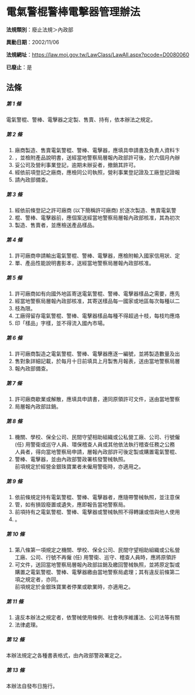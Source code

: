 # 電氣警棍警棒電擊器管理辦法

**法規類別**：廢止法規＞內政部

**異動日期**：2002/11/06  

**法規網址**：https://law.moj.gov.tw/LawClass/LawAll.aspx?pcode=D0080060

**已廢止**：是



## 法條
##### 第 1 條
電氣警棍、警棒、電擊器之定製、售賣、持有，依本辦法之規定。

##### 第 2 條
1. 廠商製造、售賣電氣警棍、警棒、電擊器，應填具申請書及負責人資料卞
1. ，並檢附產品說明書，送經當地警察局層報內政部許可後，於六個月內辦
1. 妥公司及營利事業登記，逾期未辦妥者，撤銷其許可。
1. 經依前項登記之廠商，應檢同公司執照，營利事業登記證及工廠登記證報
1. 請內政部備查。

##### 第 3 條
1. 經依前條登記之許可廠商 (以下簡稱許可廠商) 於逐次製造、售賣電氣警
1. 棍、警棒、電擊器前，應個案送經當地警察局層報內政部核准，其為初次
1. 製造、售賣者，並應檢送產品樣品。

##### 第 4 條
1. 許可廠商申請輸出電氣警棍、警棒、電擊器，應檢附輸入國家信用狀、定
1. 單、產品性能說明書影本，送經當地警察局層報內政部核准。

##### 第 5 條
1. 許可廠商如有向國外地區寄送電氣警棍、警棒、電擊器樣品之需要，應先
1. 經當地警察局層報內政部核准，其寄送樣品每一國家或地區每次每種以二
1. 枝為限。
1. 工廠得留存電氣警棍、警棒、電擊器樣品每種不得超過十枝，每枝均應烙
1. 印「樣品」字樣，並不得流入國內市場。

##### 第 6 條
1. 許可廠商製造之電氣警棍、警棒、電擊器應逐一編號，並將製造數量及出
1. 售對象詳細記載，於每月十日前填具上月製售月報表，送由當地警察局層
1. 報內政部備查。

##### 第 7 條
1. 許可廠商歇業或解散，應填具申請書，連同原領許可文件，送由當地警察
1. 局層報內政部註銷。

##### 第 8 條
1. 機關、學校、保全公司、民間守望相助組織或公私營工廠、公司、行號僱  
 (任) 用警衛或巡守人員、環保稽查人員或其他依法執行稽查任務之公務  
人員者，得向當地警察局申請，層報內政部許可後定製或購置電氣警棍、
1. 警棒、電擊器，並由內政部警政署核發警械執照。  
前項規定於經營金銀珠寶業者未僱用警衛時，亦適用之。

##### 第 9 條
1. 依前條規定持有電氣警棍、警棒、電擊器者，應隨帶警械執照，並注意保
1. 管，如有損毀廢置或遺失，應即報告當地警察局。
1. 前項持有之電氣警棍、警棒、電擊器或警械執照不得轉讓或借與他人使用
1. 。

##### 第 10 條
1. 第八條第一項規定之機關、學校、保全公司、民間守望相助組織或公私營  
工廠、公司、行號不再僱 (任) 用警衛、巡守、稽查人員時，應將原領許
1. 可文件，送回當地警察局層報內政部註銷及繳回警械執照，並將原定製或  
購置之電氣警棍、警棒、電擊器繳由當地警察局處理；其有違反前條第二  
項之規定者，亦同。  
前項規定於金銀珠寶業者停業或歇業時，亦適用之。

##### 第 11 條
1. 違反本辦法之規定者，依警械使用條例、社會秩序維護法、公司法等有關
1. 法律處理。

##### 第 12 條
本辦法規定之各種書表格式，由內政部警政署定之。

##### 第 13 條
本辦法自發布日施行。



